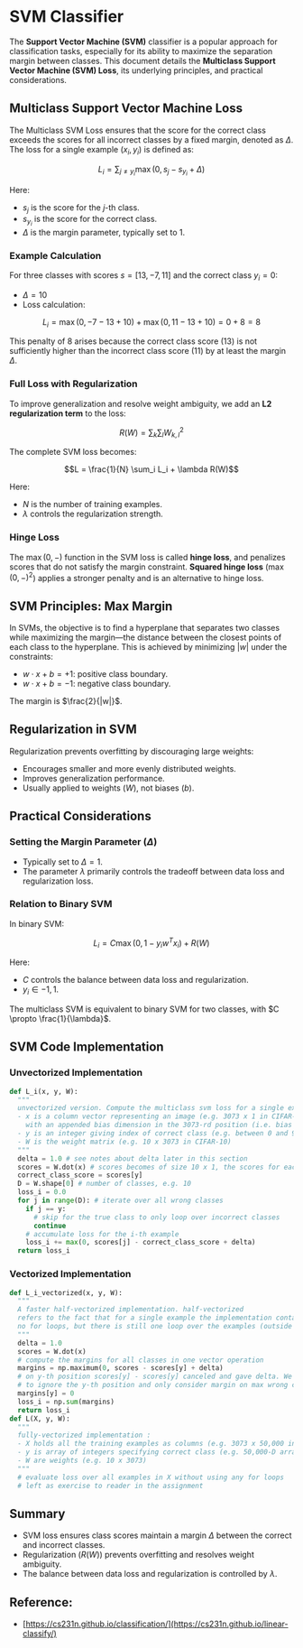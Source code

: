 # SVM Classifier

The **Support Vector Machine (SVM)** classifier is a popular approach for classification tasks, especially for its ability to maximize the separation margin between classes. This document details the **Multiclass Support Vector Machine (SVM) Loss**, its underlying principles, and practical considerations.

## Multiclass Support Vector Machine Loss

The Multiclass SVM Loss ensures that the score for the correct class exceeds the scores for all incorrect classes by a fixed margin, denoted as $\Delta$. The loss for a single example $(x_i, y_i)$ is defined as:

$$L_i = \sum_{j \neq y_i} \max(0, s_j - s_{y_i} + \Delta)$$

Here:

-   $s_j$ is the score for the $j$-th class.
-   $s_{y_i}$ is the score for the correct class.
-   $\Delta$ is the margin parameter, typically set to 1.

### Example Calculation

For three classes with scores $s = [13, -7, 11]$ and the correct class $y_i = 0$:

-   $\Delta = 10$
-   Loss calculation:

$$L_i = \max(0, -7 - 13 + 10) + \max(0, 11 - 13 + 10) = 0 + 8 = 8$$

This penalty of 8 arises because the correct class score (13) is not sufficiently higher than the incorrect class score (11) by at least the margin $\Delta$.

### Full Loss with Regularization

To improve generalization and resolve weight ambiguity, we add an **L2 regularization term** to the loss:

$$R(W) = \sum_k \sum_l W_{k,l}^2$$

The complete SVM loss becomes:

$$L = \frac{1}{N} \sum_i L_i + \lambda R(W)$$

Here:

-   $N$ is the number of training examples.
-   $\lambda$ controls the regularization strength.

### Hinge Loss

The $\max(0, -)$ function in the SVM loss is called **hinge loss**, and penalizes scores that do not satisfy the margin constraint. **Squared hinge loss** ($\max(0, -)^2$) applies a stronger penalty and is an alternative to hinge loss.


## SVM Principles: Max Margin

In SVMs, the objective is to find a hyperplane that separates two classes while maximizing the margin—the distance between the closest points of each class to the hyperplane. This is achieved by minimizing $|w|$ under the constraints:

-   $w \cdot x + b = +1$: positive class boundary.
-   $w \cdot x + b = -1$: negative class boundary.

The margin is $\frac{2}{|w|}$.


## Regularization in SVM

Regularization prevents overfitting by discouraging large weights:

-   Encourages smaller and more evenly distributed weights.
-   Improves generalization performance.
-   Usually applied to weights ($W$), not biases ($b$).


## Practical Considerations

### Setting the Margin Parameter ($\Delta$)

-   Typically set to $\Delta = 1$.
-   The parameter $\lambda$ primarily controls the tradeoff between data loss and regularization loss.

### Relation to Binary SVM

In binary SVM:

$$L_i = C \max(0, 1 - y_i w^T x_i) + R(W)$$

Here:

-   $C$ controls the balance between data loss and regularization.
-   $y_i \in {-1, 1}$.

The multiclass SVM is equivalent to binary SVM for two classes, with $C \propto \frac{1}{\lambda}$.


## SVM Code Implementation

### Unvectorized Implementation

```python
def L_i(x, y, W):
  """
  unvectorized version. Compute the multiclass svm loss for a single example (x,y)
  - x is a column vector representing an image (e.g. 3073 x 1 in CIFAR-10)
    with an appended bias dimension in the 3073-rd position (i.e. bias trick)
  - y is an integer giving index of correct class (e.g. between 0 and 9 in CIFAR-10)
  - W is the weight matrix (e.g. 10 x 3073 in CIFAR-10)
  """
  delta = 1.0 # see notes about delta later in this section
  scores = W.dot(x) # scores becomes of size 10 x 1, the scores for each class
  correct_class_score = scores[y]
  D = W.shape[0] # number of classes, e.g. 10
  loss_i = 0.0
  for j in range(D): # iterate over all wrong classes
    if j == y:
      # skip for the true class to only loop over incorrect classes
      continue
    # accumulate loss for the i-th example
    loss_i += max(0, scores[j] - correct_class_score + delta)
  return loss_i
```

### Vectorized Implementation

```python
def L_i_vectorized(x, y, W):
  """
  A faster half-vectorized implementation. half-vectorized
  refers to the fact that for a single example the implementation contains
  no for loops, but there is still one loop over the examples (outside this function)
  """
  delta = 1.0
  scores = W.dot(x)
  # compute the margins for all classes in one vector operation
  margins = np.maximum(0, scores - scores[y] + delta)
  # on y-th position scores[y] - scores[y] canceled and gave delta. We want
  # to ignore the y-th position and only consider margin on max wrong class
  margins[y] = 0
  loss_i = np.sum(margins)
  return loss_i
def L(X, y, W):
  """
  fully-vectorized implementation :
  - X holds all the training examples as columns (e.g. 3073 x 50,000 in CIFAR-10)
  - y is array of integers specifying correct class (e.g. 50,000-D array)
  - W are weights (e.g. 10 x 3073)
  """
  # evaluate loss over all examples in X without using any for loops
  # left as exercise to reader in the assignment
```
## Summary

-   SVM loss ensures class scores maintain a margin $\Delta$ between the correct and incorrect classes.
-   Regularization ($R(W)$) prevents overfitting and resolves weight ambiguity.
-   The balance between data loss and regularization is controlled by $\lambda$.

## Reference:
- [https://cs231n.github.io/classification/](https://cs231n.github.io/linear-classify/)
